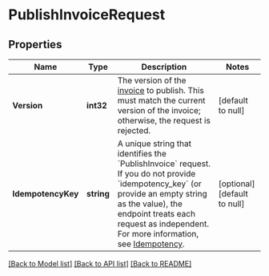# PublishInvoiceRequest

## Properties
Name | Type | Description | Notes
------------ | ------------- | ------------- | -------------
**Version** | **int32** | The version of the [invoice](https://developer.squareup.com/reference/square_2024-07-17/objects/Invoice) to publish. This must match the current version of the invoice; otherwise, the request is rejected. | [default to null]
**IdempotencyKey** | **string** | A unique string that identifies the &#x60;PublishInvoice&#x60; request. If you do not  provide &#x60;idempotency_key&#x60; (or provide an empty string as the value), the endpoint  treats each request as independent.  For more information, see [Idempotency](https://developer.squareup.com/docs/build-basics/common-api-patterns/idempotency). | [optional] [default to null]

[[Back to Model list]](../README.md#documentation-for-models) [[Back to API list]](../README.md#documentation-for-api-endpoints) [[Back to README]](../README.md)

